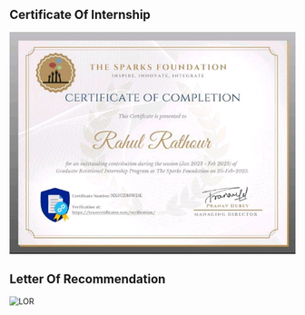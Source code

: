 ## Certificate Of Internship
![Certificate](https://github.com/datamind321/Data-Science-and-Business-Analytics-Intern-TSF/blob/main/Certificate/certificate.png)

## Letter Of Recommendation
![LOR]()

